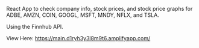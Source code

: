 React App to check company info, stock prices, and stock price graphs for ADBE, AMZN, COIN, GOOGL, MSFT, MNDY, NFLX, and TSLA.

Using the Finnhub API.

View Here: https://main.d1ryh3y3l8m9t6.amplifyapp.com/
